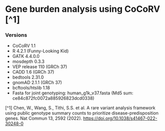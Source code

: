 # Gene burden analysis using CoCoRV [^1]

### Versions
- CoCoRV 1.1
- R 4.2.1 (Funny-Looking Kid)
- GATK 4.4.0.0
- mosdepth 0.3.3
- VEP release 110 (GRCh 37)
- CADD 1.6 (GRCh 37)
- bedtools 2.31.0
- gnomAD 2.1.1 (GRCh 37)
- bcftools/htslib 1.18
- Fasta for joint genotyping: human_g1k_v37.fasta (Md5 sum: ce84c872fc0072a885926823dcd0338)

[^1] Chen, W., Wang, S., Tithi, S.S. et al. A rare variant analysis framework using public genotype summary counts to prioritize disease-predisposition genes. Nat Commun 13, 2592 (2022). https://doi.org/10.1038/s41467-022-30248-0